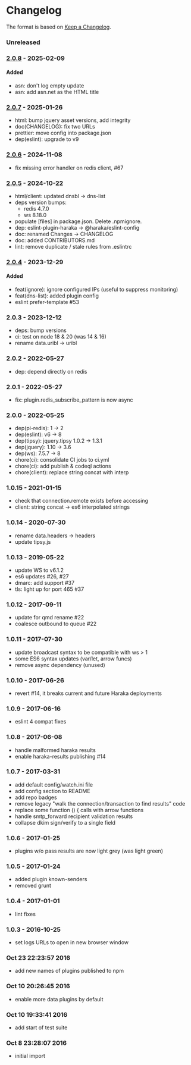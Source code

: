 # Changelog

The format is based on [Keep a Changelog](https://keepachangelog.com/).

### Unreleased

### [2.0.8] - 2025-02-09

#### Added

- asn: don't log empty update
- asn: add asn.net as the HTML title

### [2.0.7] - 2025-01-26

- html: bump jquery asset versions, add integrity
- doc(CHANGELOG): fix two URLs
- prettier: move config into package.json
- dep(eslint): upgrade to v9

### [2.0.6] - 2024-11-08

- fix missing error handler on redis client, #67

### [2.0.5] - 2024-10-22

- html/client: updated dnsbl -> dns-list
- deps version bumps:
  - redis 4.7.0
  - ws 8.18.0
- populate [files] in package.json. Delete .npmignore.
- dep: eslint-plugin-haraka -> @haraka/eslint-config
- doc: renamed Changes -> CHANGELOG
- doc: added CONTRIBUTORS.md
- lint: remove duplicate / stale rules from .eslintrc

### [2.0.4] - 2023-12-29

#### Added

- feat(ignore): ignore configured IPs (useful to suppress monitoring)
- feat(dns-list): added plugin config
- eslint prefer-template #53

### 2.0.3 - 2023-12-12

- deps: bump versions
- ci: test on node 18 & 20 (was 14 & 16)
- rename data.uribl -> uribl

### 2.0.2 - 2022-05-27

- dep: depend directly on redis

### 2.0.1 - 2022-05-27

- fix: plugin.redis_subscribe_pattern is now async

### 2.0.0 - 2022-05-25

- dep(pi-redis): 1 -> 2
- dep(eslint): v6 -> 8
- dep(tipsy): jquery.tipsy 1.0.2 -> 1.3.1
- dep(jquery): 1.10 -> 3.6
- dep(ws): 7.5.7 -> 8
- chore(ci): consolidate CI jobs to ci.yml
- chore(ci): add publish & codeql actions
- chore(client): replace string concat with interp

### 1.0.15 - 2021-01-15

- check that connection.remote exists before accessing
- client: string concat -> es6 interpolated strings

### 1.0.14 - 2020-07-30

- rename data.headers -> headers
- update tipsy.js

### 1.0.13 - 2019-05-22

- update WS to v6.1.2
- es6 updates #26, #27
- dmarc: add support #37
- tls: light up for port 465 #37

### 1.0.12 - 2017-09-11

- update for qmd rename #22
- coalesce outbound to queue #22

### 1.0.11 - 2017-07-30

- update broadcast syntax to be compatible with ws > 1
- some ES6 syntax updates (var/let, arrow funcs)
- remove async dependency (unused)

### 1.0.10 - 2017-06-26

- revert #14, it breaks current and future Haraka deployments

### 1.0.9 - 2017-06-16

- eslint 4 compat fixes

### 1.0.8 - 2017-06-08

- handle malformed haraka results
- enable haraka-results publishing #14

### 1.0.7 - 2017-03-31

- add default config/watch.ini file
- add config section to README
- add repo badges
- remove legacy "walk the connection/transaction to find results" code
- replace some function () { calls with arrow functions
- handle smtp_forward recipient validation results
- collapse dkim sign/verify to a single field

### 1.0.6 - 2017-01-25

- plugins w/o pass results are now light grey (was light green)

### 1.0.5 - 2017-01-24

- added plugin known-senders
- removed grunt

### 1.0.4 - 2017-01-01

- lint fixes

### 1.0.3 - 2016-10-25

- set logs URLs to open in new browser window

### Oct 23 22:23:57 2016

- add new names of plugins published to npm

### Oct 10 20:26:45 2016

- enable more data plugins by default

### Oct 10 19:33:41 2016

- add start of test suite

### Oct 8 23:28:07 2016

- initial import

[2.0.0]: https://github.com/haraka/haraka-plugin-watch/releases/tag/2.0.0
[2.0.1]: https://github.com/haraka/haraka-plugin-watch/releases/tag/2.0.1
[2.0.2]: https://github.com/haraka/haraka-plugin-watch/releases/tag/2.0.2
[2.0.3]: https://github.com/haraka/haraka-plugin-watch/releases/tag/v2.0.3
[2.0.4]: https://github.com/haraka/haraka-plugin-watch/releases/tag/v2.0.4
[2.0.5]: https://github.com/haraka/haraka-plugin-watch/releases/tag/v2.0.5
[2.0.6]: https://github.com/haraka/haraka-plugin-watch/releases/tag/v2.0.6
[2.0.8]: https://github.com/haraka/haraka-plugin-watch/releases/tag/v2.0.8
[2.0.7]: https://github.com/haraka/haraka-plugin-watch/releases/tag/v2.0.7
